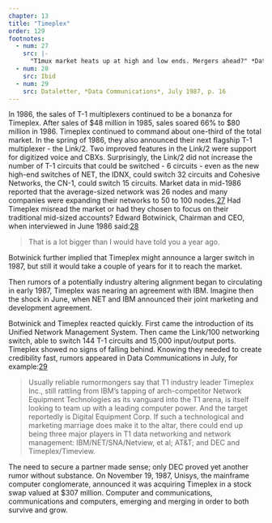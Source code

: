 ```yaml
---
chapter: 13
title: "Timeplex"
order: 129
footnotes:
  - num: 27
    src: |-
      "T1mux market heats up at high and low ends. Mergers ahead?" *Data Communications*, June 1986, p.90
  - num: 28
    src: Ibid
  - num: 29
    src: Dataletter, *Data Communications*, July 1987, p. 16
---
```


In 1986, the sales of T-1 multiplexers continued to be a bonanza for Timeplex. After sales of $48 million in 1985, sales soared 66% to $80 million in 1986. Timeplex continued to command about one-third of the total market. In the spring of 1986, they also announced their next flagship T-1 multiplexer - the Link/2. Two improved features in the Link/2 were support for digitized voice and CBXs. Surprisingly, the Link/2 did not increase the number of T-1 circuits that could be switched - 6 circuits - even as the new high-end switches of NET, the IDNX, could switch 32 circuits and Cohesive Networks, the CN-1, could switch 15 circuits. Market data in mid-1986 reported that the average-sized network was 26 nodes and many companies were expanding their networks to 50 to 100 nodes.<a name="fnloc27" href="#fn27">27</a>   Had Timeplex misread the market or had they chosen to focus on their traditional mid-sized accounts? Edward Botwinick, Chairman and CEO, when interviewed in June 1986 said:<a name="fnloc28" href="#fn28">28</a>

>That is a lot bigger than I would have told you a year ago.

Botwinick further implied that Timeplex might announce a larger switch in 1987, but still it would take a couple of years for it to reach the market.

Then rumors of a potentially industry altering alignment began to circulating in early 1987, Timeplex was nearing an agreement with IBM. Imagine then the shock in June, when NET and IBM announced their joint marketing and development agreement.

Botwinick and Timeplex reacted quickly. First came the introduction of its Unified Network Management System. Then came the Link/100 networking switch, able to switch 144 T-1 circuits and 15,000 input/output ports. Timeplex showed no signs of falling behind. Knowing they needed to create credibility fast, rumors appeared in Data Communications in July, for example:<a name="fnloc29" href="#fn29">29</a>

>Usually reliable rumormongers say that T1 industry leader Timeplex Inc., still rattling from IBM’s tapping of arch-competitor Network Equipment Technologies as its vanguard into the T1 arena, is itself looking to team up with a leading computer power. And the target reportedly is Digital Equipment Corp. If such a technological and marketing marriage does make it to the altar, there could end up being three major players in T1 data networking and network management: IBM/NET/SNA/Netview, et al; AT&T; and DEC and Timeplex/Timeview.

The need to secure a partner made sense; only DEC proved yet another rumor without substance. On November 19, 1987, Unisys, the mainframe computer conglomerate, announced it was acquiring Timeplex in a stock swap valued at $307 million. Computer and communications, communications and computers, emerging and merging in order to both survive and grow.
